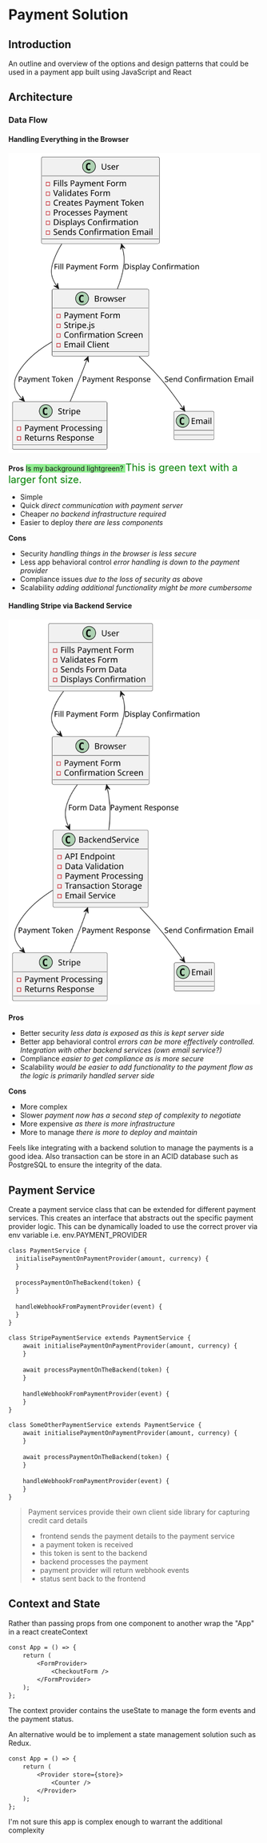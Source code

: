 # Payment Solution

## Introduction
An outline and overview of the options and design patterns that could be used in a payment app built using JavaScript and React

## Architecture

### Data Flow

#### Handling Everything in the Browser

![browser data flow](browser-data-flow.svg)

**Pros**
<span style="background-color: lightgreen;">
Is my background lightgreen?
</span>
<span style="color: green; font-size: 20px;">This is green text with a larger font size.</span>
- Simple
- Quick *direct communication with payment server*
- Cheaper *no backend infrastructure required*
- Easier to deploy *there are less components*


**Cons**
- Security *handling things in the browser is less secure*
- Less app behavioral control *error handling is down to the payment provider*
- Compliance issues *due to the loss of security as above*
- Scalability *adding additional functionality might be more cumbersome*

#### Handling Stripe via Backend Service

![backend data flow](backend-data-flow.svg)

**Pros**
- Better security *less data is exposed as this is kept server side*
- Better app behavioral control *errors can be more effectively controlled. Integration with other backend services (own email service?)*
- Compliance *easier to get compliance as is more secure*
- Scalability *would be easier to add functionality to the payment flow as the logic is primarily handled server side*

**Cons**
- More complex
- Slower *payment now has a second step of complexity to negotiate*
- More expensive *as there is more infrastructure*
- More to manage *there is more to deploy and maintain*

Feels like integrating with a backend solution to manage the payments is a good idea. Also transaction can be store in an ACID database such as PostgreSQL to ensure the integrity of the data.

## Payment Service

Create a payment service class that can be extended for different payment services. This creates an interface that abstracts out the specific payment provider logic. This can be dynamically loaded to use the correct prover via env variable i.e. env.PAYMENT_PROVIDER

```
class PaymentService {
  initialisePaymentOnPaymentProvider(amount, currency) {
  }

  processPaymentOnTheBackend(token) {
  }

  handleWebhookFromPaymentProvider(event) {
  }
}
```

```
class StripePaymentService extends PaymentService {
    await initialisePaymentOnPaymentProvider(amount, currency) {
    }

    await processPaymentOnTheBackend(token) {
    }

    handleWebhookFromPaymentProvider(event) {
    }
}
```

```
class SomeOtherPaymentService extends PaymentService {
    await initialisePaymentOnPaymentProvider(amount, currency) {
    }

    await processPaymentOnTheBackend(token) {
    }

    handleWebhookFromPaymentProvider(event) {
    }
}
```

> Payment services provide their own client side library for capturing credit card details
> - frontend sends the payment details to the payment service
> - a payment token is received
> - this token is sent to the backend
> - backend processes the payment
> - payment provider will return webhook events
> - status sent back to the frontend

## Context and State

Rather than passing props from one component to another wrap the "App" in a react createContext

```
const App = () => {
    return (
        <FormProvider>
            <CheckoutForm />
        </FormProvider>
    );
};
```

The context provider contains the useState to manage the form events and the payment status.

An alternative would be to implement a state management solution such as Redux. 

```
const App = () => {
    return (
        <Provider store={store}>
            <Counter />
        </Provider>
    );
};
```

I'm not sure this app is complex enough to warrant the additional complexity